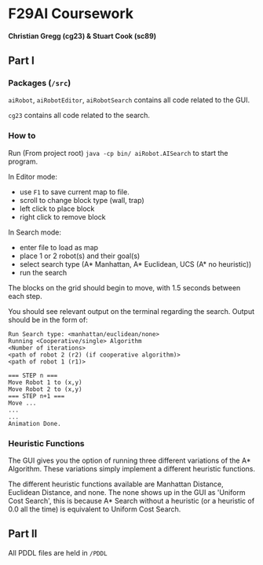 # F29AI Coursework
#### Christian Gregg (cg23) & Stuart Cook (sc89)

## Part I
### Packages (`/src`)

`aiRobot`, `aiRobotEditor`, `aiRobotSearch` contains all code related to the GUI.

`cg23` contains all code related to the search.

### How to
Run (From project root) `java -cp bin/ aiRobot.AISearch` to start the program.

In Editor mode:
- use `F1` to save current map to file.
- scroll to change block type (wall, trap)
- left click to place block
- right click to remove block

In Search mode:
- enter file to load as map
- place 1 or 2 robot(s) and their goal(s)
- select search type (A\* Manhattan, A\* Euclidean, UCS (A\* no heuristic))
- run the search

The blocks on the grid should begin to move, with 1.5 seconds between each step.

You should see relevant output on the terminal regarding the search. Output should be in the form of:

```
Run Search type: <manhattan/euclidean/none>
Running <Cooperative/single> Algorithm
<Number of iterations>
<path of robot 2 (r2) (if cooperative algorithm)>
<path of robot 1 (r1)>

=== STEP n ===
Move Robot 1 to (x,y)
Move Robot 2 to (x,y)
=== STEP n+1 ===
Move ...
...
...
Animation Done.
```

### Heuristic Functions

The GUI gives you the option of running three different variations of the A* Algorithm. These variations simply implement a different heuristic functions.

The different heuristic functions available are Manhattan Distance, Euclidean Distance, and none. The none shows up in the GUI as 'Uniform Cost Search', this is because A* Search without a heuristic (or a heuristic of 0.0 all the time) is equivalent to Uniform Cost Search.

## Part II

All PDDL files are held in `/PDDL`
